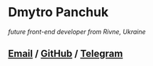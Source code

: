 Dmytro Panchuk
==========================
*future front-end developer from Rivne, Ukraine*

[Email](mailto:dmytropanchuk0@gmail.com) / [GitHub](https://github.com/DmitriiFrontEnd) / [Telegram](https://t.me/dmiittrrii)
----------------------------

